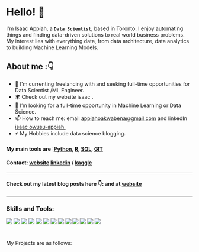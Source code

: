 # Hello! :wave:

I'm Isaac Appiah, a **`Data Scientist`**, based in Toronto. I enjoy automating things and finding data-driven solutions to real world business problems. My interest lies with everything data, from data architecture, data analytics to building Machine Learning Models.

## About me :👇

- 🎯 I'm currenting freelancing with <a href="https://wwww.ioappiah.com"></a> and seeking full-time opportunities for Data Scientist /ML Engineer.
- 🌍 Check out my website isaac <a href="https://www.ioappiah.com"></a>.
- 🚀 I’m looking for a full-time opportunity in Machine Learning or Data Science.
- 📫 How to reach me: email <a href="mailto:aappiahoakwabena@gmail.com">appiahoakwabena@gmail.com</a> and linkedIn <a href="https://www.linkedin.com/in/isaac-owusu-appiah/" rel="nofollow">isaac owusu-appiah.</a>
- ⚡ My Hobbies include data science blogging.

####  My main tools are :<ins>[Python](https://github.com/kwabenappiah/)</ins>, <ins>[R](https://github.com/kwabenappiah/)</ins>, <ins>[SQL](https://github.com/kwabenappiah/)</ins>, <ins>[GIT](https://git-scm.com/)</ins>

#### <b>Contact:</b> <ins>[website](https://ioappiah.com)</ins> <ins>[linkedin](https://www.linkedin.com/in/isaac-owusu-appiah/)</ins> / <ins>[kaggle](https://www.kaggle.com/isaacappiah)</ins>

----
#### Check out my latest blog posts here 👇: and at  <ins>[website](https://ioappiah.com)</ins> 

----
### Skills and Tools:
![](https://img.shields.io/badge/Code-Python-informational?style=flat&logo=python&logoColor=white&color=2CD4A7)
![](https://img.shields.io/badge/Tools-PostgreSQL-informational?style=flat&logo=postgresql&logoColor=white&color=2CD4A7)
![](https://img.shields.io/badge/Frontend-HTML-informational?style=flat&logo=html5&logoColor=white&color=2CD4A7)
![](https://img.shields.io/badge/Frontend-Bootstrap-informational?style=flat&logo=bootstrap&logoColor=white&color=2CD4A7)
![](https://img.shields.io/badge/Editor-Jupyternotbook-informational?style=flat&logo=atom&logoColor=white&color=2CD4A7)
![](https://img.shields.io/badge/Shell-Bash-GIT-informational?style=flat&logo=gnubash&logoColor=white&color=2CD4A7)
![](https://img.shields.io/badge/MachineLearning-Supervised-informational?style=flat&logoColor=white&color=2CD4A7)
![](https://img.shields.io/badge/MachineLearning-Unsupervised-informational?style=flat&logoColor=white&color=2CD4A7)
![](https://img.shields.io/badge/DeepLearning-PyTorchLightning-informational?style=flat&logo=pytorch&logoColor=white&color=2CD4A7)
![](https://img.shields.io/badge/NLP-HuggingFace-informational?style=flat&logoColor=white&color=2CD4A7)
![](https://img.shields.io/badge/DataViz-Plotly-informational?style=flat&logo=plotly&logoColor=white&color=2CD4A7)
![](https://img.shields.io/badge/DataViz-Seaborn-informational?style=flat&logoColor=white&color=2CD4A7)
![](https://img.shields.io/badge/Deployment-Docker-informational?style=flat&logo=&logoColor=white&color=2CD4A7)

#
My Projects are as follows:

#
[website]: https://ioappiah.com
